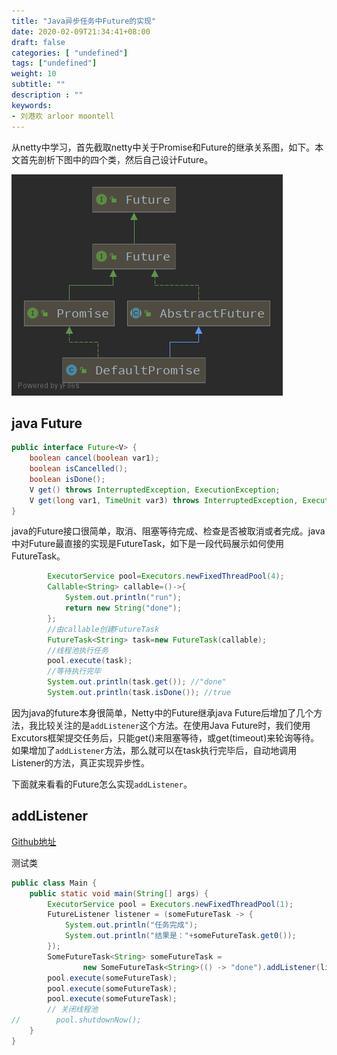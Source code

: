 ```yaml
---
title: "Java异步任务中Future的实现"
date: 2020-02-09T21:34:41+08:00
draft: false
categories: [ "undefined"]
tags: ["undefined"]
weight: 10
subtitle: ""
description : ""
keywords:
- 刘港欢 arloor moontell
---
```


从netty中学习，首先截取netty中关于Promise和Future的继承关系图，如下。本文首先剖析下图中的四个类，然后自己设计Future。

![](/img/netty-future-promise-uml.png)

## java Future

```java
public interface Future<V> {
    boolean cancel(boolean var1);
    boolean isCancelled();
    boolean isDone();
    V get() throws InterruptedException, ExecutionException;
    V get(long var1, TimeUnit var3) throws InterruptedException, ExecutionException, TimeoutException;
}
```

java的Future接口很简单，取消、阻塞等待完成、检查是否被取消或者完成。java中对Future最直接的实现是FutureTask，如下是一段代码展示如何使用FutureTask。

```java
        ExecutorService pool=Executors.newFixedThreadPool(4);
        Callable<String> callable=()->{
            System.out.println("run");
            return new String("done");
        };
        //由callable创建FutureTask
        FutureTask<String> task=new FutureTask(callable);
        //线程池执行任务
        pool.execute(task);
        //等待执行完毕
        System.out.println(task.get()); //"done"
        System.out.println(task.isDone()); //true
```

因为java的future本身很简单，Netty中的Future继承java Future后增加了几个方法，我比较关注的是`addListener`这个方法。在使用Java Future时，我们使用Excutors框架提交任务后，只能get()来阻塞等待，或get(timeout)来轮询等待。如果增加了`addListener`方法，那么就可以在task执行完毕后，自动地调用Listener的方法，真正实现异步性。

下面就来看看的Future怎么实现`addListener`。

## addListener

[Github地址](https://github.com/arloor/Future)

测试类

```java
public class Main {
    public static void main(String[] args) {
        ExecutorService pool = Executors.newFixedThreadPool(1);
        FutureListener listener = (someFutureTask -> {
            System.out.println("任务完成");
            System.out.println("结果是："+someFutureTask.get0());
        });
        SomeFutureTask<String> someFutureTask =
                new SomeFutureTask<String>(() -> "done").addListener(listener); // 增加listener
        pool.execute(someFutureTask);
        pool.execute(someFutureTask);
        pool.execute(someFutureTask);
        // 关闭线程池
//        pool.shutdownNow();
    }
}
```

